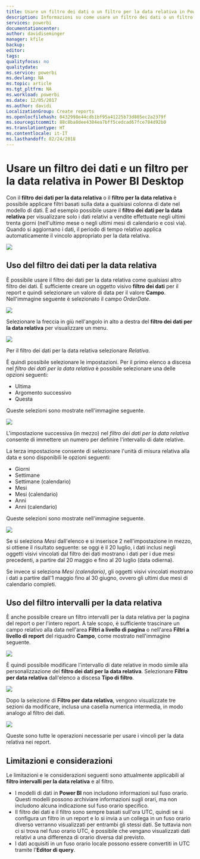 ```yaml
---
title: Usare un filtro dei dati o un filtro per la data relativa in Power BI Desktop
description: Informazioni su come usare un filtro dei dati o un filtro per limitare intervalli di date relative in Power BI Desktop
services: powerbi
documentationcenter: 
author: davidiseminger
manager: kfile
backup: 
editor: 
tags: 
qualityfocus: no
qualitydate: 
ms.service: powerbi
ms.devlang: NA
ms.topic: article
ms.tgt_pltfrm: NA
ms.workload: powerbi
ms.date: 12/05/2017
ms.author: davidi
LocalizationGroup: Create reports
ms.openlocfilehash: 0432998e44cdb1bf95a41225b73d805ec2a2379f
ms.sourcegitcommit: 88c8ba8dee4384ea7bff5cedcad67fce784d92b0
ms.translationtype: HT
ms.contentlocale: it-IT
ms.lasthandoff: 02/24/2018
---
```

# <a name="use-a-relative-date-slicer-and-filter-in-power-bi-desktop"></a>Usare un filtro dei dati e un filtro per la data relativa in Power BI Desktop
Con il **filtro dei dati per la data relativa** o il **filtro per la data relativa** è possibile applicare filtri basati sulla data a qualsiasi colonna di date nel modello di dati. È ad esempio possibile usare il **filtro dei dati per la data relativa** per visualizzare solo i dati relativi a vendite effettuate negli ultimi trenta giorni (nell'ultimo mese o negli ultimi mesi di calendario e così via). Quando si aggiornano i dati, il periodo di tempo relativo applica automaticamente il vincolo appropriato per la data relativa.

![](media/desktop-slicer-filter-date-range/relative-date-range-slicer-filter_01.png)

## <a name="using-the-relative-date-range-slicer"></a>Uso del filtro dei dati per la data relativa
È possibile usare il filtro dei dati per la data relativa come qualsiasi altro filtro dei dati. È sufficiente creare un oggetto visivo **filtro dei dati** per il report e quindi selezionare un valore di data per il valore **Campo**. Nell'immagine seguente è selezionato il campo *OrderDate*.

![](media/desktop-slicer-filter-date-range/relative-date-range-slicer-filter_02.png)

Selezionare la freccia in giù nell'angolo in alto a destra del **filtro dei dati per la data relativa** per visualizzare un menu.

![](media/desktop-slicer-filter-date-range/relative-date-range-slicer-filter_03.png)

Per il filtro dei dati per la data relativa selezionare *Relativa*.

È quindi possibile selezionare le impostazioni. Per il primo elenco a discesa nel *filtro dei dati per la data relativa* è possibile selezionare una delle opzioni seguenti:

* Ultima
* Argomento successivo
* Questa

Queste selezioni sono mostrate nell'immagine seguente.

![](media/desktop-slicer-filter-date-range/relative-date-range-slicer-filter_04.png)

L'impostazione successiva (in mezzo) nel *filtro dei dati per la data relativa* consente di immettere un numero per definire l'intervallo di date relative.

La terza impostazione consente di selezionare l'unità di misura relativa alla data e sono disponibili le opzioni seguenti:

* Giorni
* Settimane
* Settimane (calendario)
* Mesi
* Mesi (calendario)
* Anni
* Anni (calendario)

Queste selezioni sono mostrate nell'immagine seguente.

![](media/desktop-slicer-filter-date-range/relative-date-range-slicer-filter_05.png)

Se si seleziona *Mesi* dall'elenco e si inserisce 2 nell'impostazione in mezzo, si ottiene il risultato seguente: se oggi è il 20 luglio, i dati inclusi negli oggetti visivi vincolati dal filtro dei dati mostrano i dati per i due mesi precedenti, a partire dal 20 maggio e fino al 20 luglio (data odierna).

Se invece si seleziona *Mesi (calendario)*, gli oggetti visivi vincolati mostrano i dati a partire dall'1 maggio fino al 30 giugno, ovvero gli ultimi due mesi di calendario completi.

## <a name="using-the-relative-date-range-filter"></a>Uso del filtro intervalli per la data relativa
È anche possibile creare un filtro intervalli per la data relativa per la pagina del report o per l'intero report. A tale scopo, è sufficiente trascinare un campo relativo alla data nell'area **Filtri a livello di pagina** o nell'area **Filtri a livello di report** del riquadro **Campo**, come mostrato nell'immagine seguente.

![](media/desktop-slicer-filter-date-range/relative-date-range-slicer-filter_06.png)

È quindi possibile modificare l'intervallo di date relative in modo simile alla personalizzazione del **filtro dei dati per la data relativa**. Selezionare **Filtro per data relativa** dall'elenco a discesa **Tipo di filtro**.

![](media/desktop-slicer-filter-date-range/relative-date-range-slicer-filter_07.png)

Dopo la selezione di **Filtro per data relativa**, vengono visualizzate tre sezioni da modificare, inclusa una casella numerica intermedia, in modo analogo al filtro dei dati.

![](media/desktop-slicer-filter-date-range/relative-date-range-slicer-filter_08.png)

Queste sono tutte le operazioni necessarie per usare i vincoli per la data relativa nei report.

## <a name="limitations-and-considerations"></a>Limitazioni e considerazioni
Le limitazioni e le considerazioni seguenti sono attualmente applicabili al **filtro intervalli per la data relativa** e al filtro.

* I modelli di dati in **Power BI** non includono informazioni sul fuso orario. Questi modelli possono archiviare informazioni sugli orari, ma non includono alcuna indicazione sul fuso orario specifico.
* Il filtro dei dati e il filtro sono sempre basati sull'ora UTC, quindi se si configura un filtro in un report e lo si invia a un collega in un fuso orario diverso verranno visualizzati per entrambi gli stessi dati. Se tuttavia non ci si trova nel fuso orario UTC, è possibile che vengano visualizzati dati relativi a una differenza di orario diversa dal previsto.
* I dati acquisiti in un fuso orario locale possono essere convertiti in UTC tramite l'**Editor di query**.

